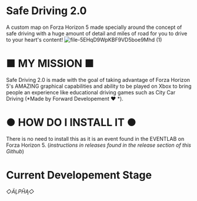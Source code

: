 # Safe Driving 2.0
A custom map on Forza Horizon 5 made specially around the concept of safe driving with a huge amount of detail and miles of road for you to drive to your heart's content!
![file-5EHqD9WpKBF9VD5boe9Mhd (1)](https://github.com/user-attachments/assets/dadd008b-01cc-471d-92b3-e3c0419c3eed)

# ■ MY MISSION ■
Safe Driving 2.0 is made with the goal of taking advantage of Forza Horizon 5's AMAZING graphical capabilities and ability to be played on Xbox to bring people an experience like educational driving games such as City Car Driving (*Made by Forward Developement ❤️ *).

# ● HOW DO I INSTALL IT ●
There is no need to install this as it is an event found in the EVENTLAB on Forza Horizon 5. (*instructions in releases found in the release section of this Github*)

# Current Developement Stage
*◇ÄĻPĤĄ◇*